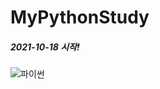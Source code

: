 # MyPythonStudy
##### 2021-10-18 시작!

![파이썬]("https://media.vlpt.us/images/taeil77/post/0860d033-75cf-4101-b236-1a261c8c2c8a/python.png")

